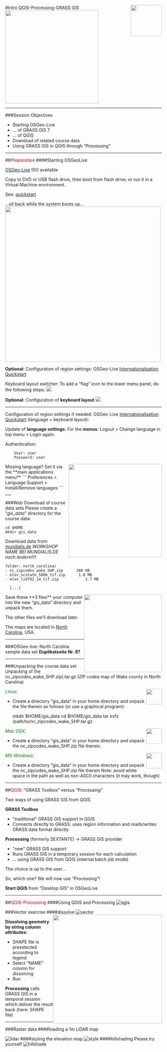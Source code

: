 #Intro QGIS-Processing-GRASS GIS
<img style="float: right;" src="image/grass_symbol.png" width="100"/>
<img  src="image/osgeolive.png" width="300"/>
___


###Session Objectives
* Starting OSGeo-Live
 * ... of GRASS GIS 7
 * … of QGIS
* Download of related course data
* Using GRASS GIS in QGIS through “Processing”
___
##<span style="color:red">*Preparation*</span>
####Starting OSGeoLive

[OSGeo-Live](http://download.osgeo.org/livedvd) ISO available


Copy to DVD or USB flash drive, then boot from flash drive;
or run it in a Virtual Machine environment.

See: [quickstart](https://live.osgeo.org/en/quickstart/osgeolive_quickstart.html)


...sit back while the system boots up...
<img src="image/osgeo_ss.png" width="500"/>



**Optional**: Configuration of region settings:
OSGeo-Live [Internationalisation Quickstart](https://live.osgeo.org/en/quickstart/internationalisation_quickstart.html)


Keyboard layout switcher:
To add a “flag” icon to the lower menu panel, do the following steps:
<img  src="image/osgeotodo.png"/>


**Optional**: Configuration of **keyboard layout**
<img  src="image/osgeotodo2.png"/>

___
Configuration of region settings if needed:
OSGeo-Live [Internationalisation Quickstart](https://live.osgeo.org/en/quickstart/internationalisation_quickstart.html) (language + keyboard layout):


Update of **language settings**:
For the **menus**: Logout > Change language in top menu > Login again.

Authentication:

		User: user
		Password: user

<img style="float: right;" src="image/osgeomenu.png" width="300"/>
Missing language?
Set it via the **main applications menu**
```
Preferences
		> Language Support
			> Install/Remove languages
```
___

###Web Download of course data sets
Please create a “_gis_data_” directory for the course data:

	cd $HOME
	mkdir gis_data

Download data from: [mundialis.de](https://www.mundialis.de/workshops/osgeo_ireland2017/)
_WORKSHOP NAME BEI MUNDIALIS.DE noch ändern_!!!!

	folder: north_carolina/ 
	- nc_zipcodes_wake_SHP.zip 		308 KB
	- elev_ncstate_500m_tif.zip      1.8 MB
	- elev_lid792_1m_tif.zip			1.7 MB

	  [...]

<img style="float: right;" src="image/wiki_NC.png" width="250"/>
Save these **3 files** your computer into the new “gis_data” directory and unpack them.

The other files we'll download later.

The maps are located in [North Carolina](https://en.wikipedia.org/wiki/North_Carolina), USA.
___
###OSGeo-live: North Carolina sample data set
**Duplikatseite Nr. 8?**

___
###Unpacking the course data set
Unpacking of the  nc_zipcodes_wake_SHP.zip|.tar.gz 
(ZIP codes map of Wake county in North Carolina)

<span style="color:green">*Linux*</span>:
<img style="float: right;" src="image/linux.png" width="50"/>
+ Create a directory “gis_data” in your home directory and unpack the file therein as follows (or use a graphical program):


	mkdir $HOME/gis_data
	cd $HOME/gis_data
	tar xvfz /path/to/nc_zipcodes_wake_SHP.tar.gz

<span style="color:green">*Mac OSX*</span>:
<img style="float: right;" src="image/mac.png" width="50"/>
+ Create a directory “gis_data” in your home directory and unpack the nc_zipcodes_wake_SHP.zip file therein.

<span style="color:green">*MS-Windows*</span>:
<img style="float: right;" src="image/windows.png" width="50"/>
+ Create a directory “gis_data” in your home directory  and unpack the nc_zipcodes_wake_SHP.zip file therein
Note: avoid white space in the path as well as non-ASCII characters (it may work, though)

___
##<span style="color:red">QGIS</span>: “GRASS Toolbox” versus “Processing”

Two ways of using GRASS GIS from QGIS


**GRASS Toolbox**
+ “traditional” GRASS GIS support in QGIS
+ Connects directly to GRASS: uses region information and reads/writes GRASS data format directly

**Processing** (formerly SEXTANTE) → GRASS GIS provider
+ “new” GRASS GIS support
+ Runs GRASS GIS in a temporary session for each calculation
+ … using GRASS GIS from QGIS (internal batch job mode)


The choice is up to the user...
 
So, which one? We will now use “Processing”!

**Start QGIS** from “Desktop GIS” in OSGeoLive
___
##<span style="color:red">QGIS-Processing</span>
####Using QGIS and Processing
![qgis](image/qgis_proc.png)

###Vector exercise
####dissolve
![vector](image/vector.png)
<img style="float: right;" src="image/vector2.png" width="350"/>

**Dissolving geometry by string column attributes:**
+ SHAPE file is preselected according to legend
+ Select “NAME” column for dissolving
+ Run

**Processing** calls GRASS GIS in a temporal session which deliver the result back (here: SHAPE file)

___

###Raster data
####loading a 1m LiDAR map 

![lidar](image/lidar.png)
####styling the elevation map
![style](image/style.png)
####hillshading
Please try yourself
![hillshade](image/hillshade.png)





